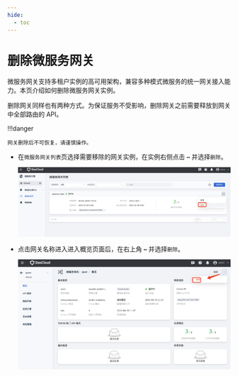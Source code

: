 ```yaml
---
hide:
  - toc
---
```


# 删除微服务网关

微服务网关支持多租户实例的高可用架构，兼容多种模式微服务的统一网关接入能力。本页介绍如何删除微服务网关实例。

删除网关同样也有两种方式。为保证服务不受影响，删除网关之前需要释放到网关中全部路由的 API。

!!!danger

    网关删除后不可恢复，请谨慎操作。

- 在`微服务网关列表`页选择需要移除的网关实例，在实例右侧点击 **`⋯`** 并选择`删除`。

    ![移除网关](imgs/delete.png)

- 点击网关名称进入进入概览页面后，在右上角 **`⋯`** 并选择`删除`。

    ![移除网关](imgs/delete-gateway.png)
